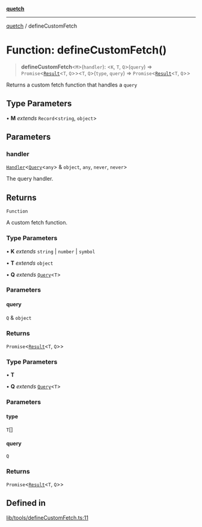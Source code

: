[**quetch**](../README.md)

***

[quetch](../README.md) / defineCustomFetch

# Function: defineCustomFetch()

> **defineCustomFetch**\<`M`\>(`handler`): \<`K`, `T`, `Q`\>(`query`) => `Promise`\<[`Result`](../type-aliases/Result.md)\<`T`, `Q`\>\>\<`T`, `Q`\>(`type`, `query`) => `Promise`\<[`Result`](../type-aliases/Result.md)\<`T`, `Q`\>\>

Returns a custom fetch function that handles a `query`

## Type Parameters

• **M** *extends* `Record`\<`string`, `object`\>

## Parameters

### handler

[`Handler`](../type-aliases/Handler.md)\<[`Query`](../type-aliases/Query.md)\<`any`\> & `object`, `any`, `never`, `never`\>

The query handler.

## Returns

`Function`

A custom fetch function.

### Type Parameters

• **K** *extends* `string` \| `number` \| `symbol`

• **T** *extends* `object`

• **Q** *extends* [`Query`](../type-aliases/Query.md)\<`T`\>

### Parameters

#### query

`Q` & `object`

### Returns

`Promise`\<[`Result`](../type-aliases/Result.md)\<`T`, `Q`\>\>

### Type Parameters

• **T**

• **Q** *extends* [`Query`](../type-aliases/Query.md)\<`T`\>

### Parameters

#### type

`T`[]

#### query

`Q`

### Returns

`Promise`\<[`Result`](../type-aliases/Result.md)\<`T`, `Q`\>\>

## Defined in

[lib/tools/defineCustomFetch.ts:11](https://github.com/nevoland/quetch/blob/daab7d5db71d61e74901886a2473b07ec4e9fc05/lib/tools/defineCustomFetch.ts#L11)
